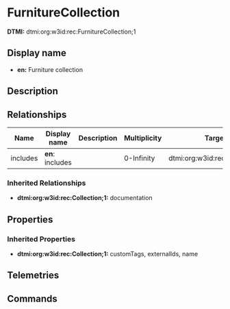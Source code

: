# FurnitureCollection
**DTMI:** dtmi:org:w3id:rec:FurnitureCollection;1
## Display name
- **en:** Furniture collection
## Description
## Relationships
|Name|Display name|Description|Multiplicity|Target|Properties|
|-|-|-|-|-|-|
|includes|**en**: includes||0-Infinity|dtmi:org:w3id:rec:Furniture;1|
### Inherited Relationships
* **dtmi:org:w3id:rec:Collection;1:** documentation
## Properties
### Inherited Properties
* **dtmi:org:w3id:rec:Collection;1:** customTags, externalIds, name
## Telemetries
## Commands
